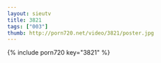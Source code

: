 ```yaml
--- 
layout: sieutv
title: 3821
tags: ["003"]
thumb: http://porn720.net/video/3821/poster.jpg
---
```

{% include porn720 key="3821" %} 
